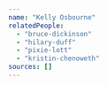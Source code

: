 ```yaml
---
name: "Kelly Osbourne"
relatedPeople:
  - "bruce-dickinson"
  - "hilary-duff"
  - "pixie-lott"
  - "kristin-chenoweth"
sources: []
---
```


